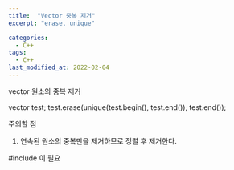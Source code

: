 ```yaml
---
title:  "Vector 중복 제거"
excerpt: "erase, unique"

categories:
  - C++
tags:
  - C++
last_modified_at: 2022-02-04
---
```


vector 원소의 중복 제거

vector<int> test;
test.erase(unique(test.begin(), test.end()), test.end());

주의할 점
1) 연속된 원소의 중복만을 제거하므로 정렬 후 제거한다.

#include<algorithm> 이 필요